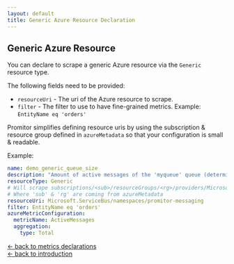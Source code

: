 ```yaml
---
layout: default
title: Generic Azure Resource Declaration
---
```


## Generic Azure Resource
You can declare to scrape a generic Azure resource via the `Generic` resource type.

The following fields need to be provided:
- `resourceUri` - The uri of the Azure resource to scrape.
- `filter` - The filter to use to have fine-grained metrics. Example: `EntityName eq 'orders'`

Promitor simplifies defining resource uris by using the subscription & resource group defined in `azureMetadata` so that your configuration is small & readable.

Example:
```yaml
name: demo_generic_queue_size
description: "Amount of active messages of the 'myqueue' queue (determined with Generic provider)"
resourceType: Generic
# Will scrape subscriptions/<sub>/resourceGroups/<rg>/providers/Microsoft.ServiceBus/namespaces/promitor-messaging
# Where 'sub' & 'rg' are coming from azureMetadata
resourceUri: Microsoft.ServiceBus/namespaces/promitor-messaging
filter: EntityName eq 'orders'
azureMetricConfiguration:
  metricName: ActiveMessages
  aggregation:
    type: Total
```

[&larr; back to metrics declarations](/configuration/metrics)<br />
[&larr; back to introduction](/)